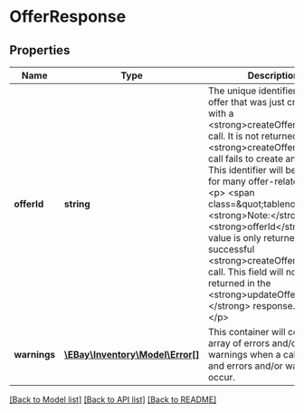 # OfferResponse

## Properties
Name | Type | Description | Notes
------------ | ------------- | ------------- | -------------
**offerId** | **string** | The unique identifier of the offer that was just created with a &lt;strong&gt;createOffer&lt;/strong&gt; call. It is not returned if the &lt;strong&gt;createOffer&lt;/strong&gt; call fails to create an offer. This identifier will be needed for many offer-related calls. &lt;p&gt; &lt;span class&#x3D;\&quot;tablenote\&quot;&gt;&lt;strong&gt;Note:&lt;/strong&gt; The &lt;strong&gt;offerId&lt;/strong&gt; value is only returned with a successful &lt;strong&gt;createOffer&lt;/strong&gt; call. This field will not be returned in the &lt;strong&gt;updateOffer &lt;/strong&gt; response.&lt;/span&gt;&lt;/p&gt; | [optional] 
**warnings** | [**\EBay\Inventory\Model\Error[]**](Error.md) | This container will contain an array of errors and/or warnings when a call is made, and errors and/or warnings occur. | [optional] 

[[Back to Model list]](../../README.md#documentation-for-models) [[Back to API list]](../../README.md#documentation-for-api-endpoints) [[Back to README]](../../README.md)

